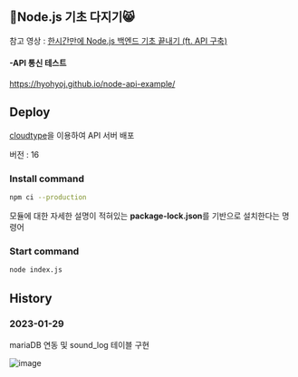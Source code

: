 ## 🐶Node.js 기초 다지기😸
참고 영상 : [한시간만에 Node.js 백엔드 기초 끝내기 (ft. API 구축)](https://youtu.be/Tt_tKhhhJqY)


#### -API 통신 테스트
https://hyohyoj.github.io/node-api-example/


## Deploy
[cloudtype](https://cloudtype.io/)을 이용하여 API 서버 배포

버전 : 16


### Install command
```Bash
npm ci --production
```
모듈에 대한 자세한 설명이 적혀있는 **package-lock.json**를 기반으로 설치한다는 명령어

### Start command
```Bash
node index.js
```


## History
### 2023-01-29  
mariaDB 연동 및 sound_log 테이블 구현

![image](https://user-images.githubusercontent.com/39309559/215313065-945b915a-185c-48fc-bbfe-85ad4714d285.png)


